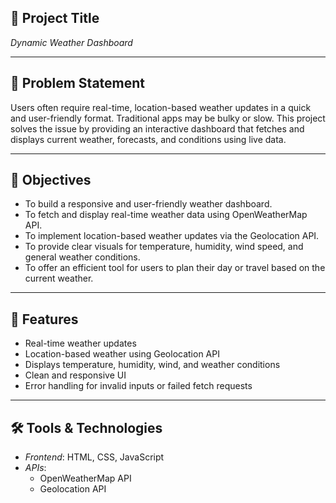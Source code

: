 ## 📌 Project Title
*Dynamic Weather Dashboard*

-----------

## 🧩 Problem Statement
Users often require real-time, location-based weather updates in a quick and user-friendly format. Traditional apps may be bulky or slow. This project solves the issue by providing an interactive dashboard that fetches and displays current weather, forecasts, and conditions using live data.

-----------

## 🎯 Objectives
- To build a responsive and user-friendly weather dashboard.
- To fetch and display real-time weather data using OpenWeatherMap API.
- To implement location-based weather updates via the Geolocation API.
- To provide clear visuals for temperature, humidity, wind speed, and general weather conditions.
- To offer an efficient tool for users to plan their day or travel based on the current weather.

-----------

## 🚀 Features
- Real-time weather updates
- Location-based weather using Geolocation API
- Displays temperature, humidity, wind, and weather conditions
- Clean and responsive UI
- Error handling for invalid inputs or failed fetch requests

-----------

## 🛠️ Tools & Technologies
- *Frontend*: HTML, CSS, JavaScript  
- *APIs*:
  - OpenWeatherMap API
  - Geolocation API
